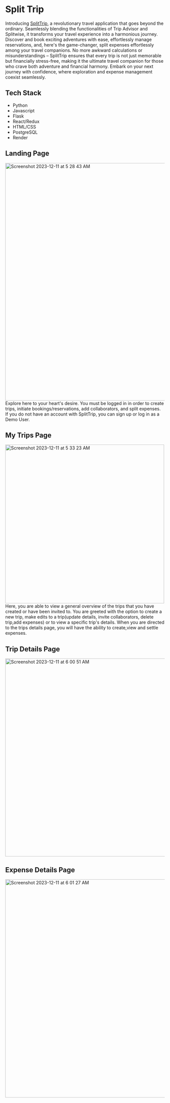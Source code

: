 # Split Trip

Introducing [SplitTrip](https://split-trip.onrender.com), a revolutionary travel application that goes beyond the ordinary. Seamlessly blending the functionalities of Trip Advisor and Splitwise, it transforms your travel experience into a harmonious journey. Discover and book exciting adventures with ease, effortlessly manage reservations, and, here's the game-changer, split expenses effortlessly among your travel companions. No more awkward calculations or misunderstandings – SplitTrip ensures that every trip is not just memorable but financially stress-free, making it the ultimate travel companion for those who crave both adventure and financial harmony. Embark on your next journey with confidence, where exploration and expense management coexist seamlessly.

## Tech Stack
- Python
- Javascript
- Flask
- React/Redux
- HTML/CSS
- PostgreSQL
- Render


## Landing Page
<img width="751" alt="Screenshot 2023-12-11 at 5 28 43 AM" src="https://github.com/sophie97yang/SplitTrip/assets/129304831/6b243ea9-75c9-4078-b917-6fe19072c3ef">
Explore here to your heart's desire. You must be logged in in order to create trips, initiate bookings/reservations, add collaborators, and split expenses. If you do not have an account with SplitTrip, you can sign up or log in as a Demo User.

## My Trips Page
<img width="502" alt="Screenshot 2023-12-11 at 5 33 23 AM" src="https://github.com/sophie97yang/SplitTrip/assets/129304831/f7f3fa98-42f1-45f8-9197-765665a3336c">
Here, you are able to view a general overview of the trips that you have created or have been invited to. You are greeted with the option to create a new trip, make edits to a trip(update details, invite collaborators, delete trip,add expenses) or to view a specific trip's details. When you are directed to the trips details page, you will have the ability to create,view and settle expenses.

## Trip Details Page
<img width="626" alt="Screenshot 2023-12-11 at 6 00 51 AM" src="https://github.com/sophie97yang/SplitTrip/assets/129304831/e955ef2d-e6e2-4e53-8b42-b40384536b7d">

## Expense Details Page
<img width="690" alt="Screenshot 2023-12-11 at 6 01 27 AM" src="https://github.com/sophie97yang/SplitTrip/assets/129304831/dff471f5-ca71-4894-a0df-32ee1f2bc927">

